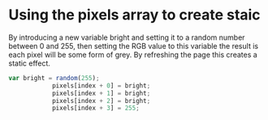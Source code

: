# Using the pixels array to create staic

By introducing a new variable bright and setting it to a random number between 0 and 255, then setting the RGB value to this variable
the result is each pixel will be some form of grey. By refreshing the page this creates a static effect. 
```js
var bright = random(255);
            pixels[index + 0] = bright;
            pixels[index + 1] = bright;
            pixels[index + 2] = bright;
            pixels[index + 3] = 255;
```
